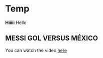 # Temp
**Hiiiii** 
Hello
## MESSI GOL VERSUS MÉXICO
You can watch the video [here](https://www.youtube.com/watch?v=9hll4vNTyCA)

